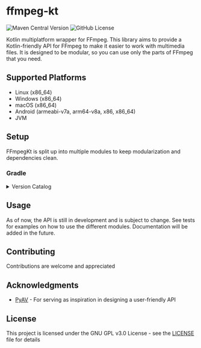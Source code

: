 # ffmpeg-kt

![Maven Central Version](https://img.shields.io/maven-central/v/dev.zt64/ffmpeg)
![GitHub License](https://img.shields.io/github/license/zt64/ffmpeg-kt)

Kotlin multiplatform wrapper for FFmpeg. This library aims to provide a Kotlin-friendly API for
FFmpeg to make it easier to work with multimedia files. It is designed to be modular, so you can use only the parts of FFmpeg that you need.

## Supported Platforms

- Linux (x86_64)
- Windows (x86_64)
- macOS (x86_64)
- Android (armeabi-v7a, arm64-v8a, x86, x86_64)
- JVM

## Setup

FFmpegKt is split up into multiple modules to keep modularization and dependencies clean.

### Gradle

<details>
<summary>Version Catalog</summary>

```toml
[versions]
ffmpeg-kt = "x.y.z"

[libraries]
# Required
ffmpeg-kt-core = { module = "dev.zt64:ffmpeg-kt-core", version.ref = "ffmpeg-kt" } # Core media handling: encoding, decoding, and container format support

# Optional
ffmpeg-kt-filter = { module = "dev.zt64:ffmpeg-kt-filter", version.ref = "ffmpeg-kt" } # Audio/Video filtering
ffmpeg-kt-device = { module = "dev.zt64:ffmpeg-kt-device", version.ref = "ffmpeg-kt" } # Multimedia device input/output
ffmpeg-kt-swscale = { module = "dev.zt64:ffmpeg-kt-swscale", version.ref = "ffmpeg-kt" } # Image scaling and format conversion
ffmpeg-kt-swresample = { module = "dev.zt64:ffmpeg-kt-swresample", version.ref = "ffmpeg-kt" } # Audio resampling
ffmpeg-kt-postproc = { module = "dev.zt64:ffmpeg-kt-postproc", version.ref = "ffmpeg-kt" } # Post-processing
```

</details>

## Usage

As of now, the API is still in development and is subject to change. See tests for examples on how to use the different modules. 
Documentation will be added in the future.

## Contributing

Contributions are welcome and appreciated

## Acknowledgments

* [PyAV](https://github.com/PyAV-Org/PyAV) - For serving as inspiration in designing a user-friendly API

## License

This project is licensed under the GNU GPL v3.0 License - see the [LICENSE](LICENSE) file for
details
